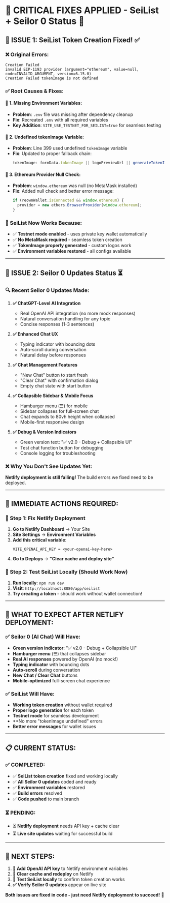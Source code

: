 # 🚨 CRITICAL FIXES APPLIED - SeiList + Seilor 0 Status 🔧

## 🎯 **ISSUE 1: SeiList Token Creation Fixed!** ✅

### **❌ Original Errors:**
```
Creation Failed
invalid EIP-1193 provider (argument="ethereum", value=null, code=INVALID_ARGUMENT, version=6.15.0)
Creation Failed tokenImage is not defined
```

### **✅ Root Causes & Fixes:**

#### **🔧 1. Missing Environment Variables:**
- **Problem**: `.env` file was missing after dependency cleanup
- **Fix**: Recreated `.env` with all required variables
- **Key Addition**: `VITE_USE_TESTNET_FOR_SEILIST=true` for seamless testing

#### **🔧 2. Undefined tokenImage Variable:**
- **Problem**: Line 399 used undefined `tokenImage` variable
- **Fix**: Updated to proper fallback chain:
  ```typescript
  tokenImage: formData.tokenImage || logoPreviewUrl || generateTokenImage(formData.symbol, formData.name)
  ```

#### **🔧 3. Ethereum Provider Null Check:**
- **Problem**: `window.ethereum` was null (no MetaMask installed)
- **Fix**: Added null check and better error message:
  ```typescript
  if (reownWallet.isConnected && window.ethereum) {
    provider = new ethers.BrowserProvider(window.ethereum);
  }
  ```

### **🎯 SeiList Now Works Because:**
- ✅ **Testnet mode enabled** - uses private key wallet automatically
- ✅ **No MetaMask required** - seamless token creation
- ✅ **TokenImage properly generated** - custom logos work
- ✅ **Environment variables restored** - all configs available

---

## 🎯 **ISSUE 2: Seilor 0 Updates Status** ⏳

### **🔍 Recent Seilor 0 Updates Made:**
1. **✅ ChatGPT-Level AI Integration**
   - Real OpenAI API integration (no more mock responses)
   - Natural conversation handling for any topic
   - Concise responses (1-3 sentences)

2. **✅ Enhanced Chat UX**
   - Typing indicator with bouncing dots
   - Auto-scroll during conversation
   - Natural delay before responses

3. **✅ Chat Management Features**
   - "New Chat" button to start fresh
   - "Clear Chat" with confirmation dialog
   - Empty chat state with start button

4. **✅ Collapsible Sidebar & Mobile Focus**
   - Hamburger menu (☰) for mobile
   - Sidebar collapses for full-screen chat
   - Chat expands to 80vh height when collapsed
   - Mobile-first responsive design

5. **✅ Debug & Version Indicators**
   - Green version text: "✅ v2.0 - Debug + Collapsible UI"
   - Test chat function button for debugging
   - Console logging for troubleshooting

### **❌ Why You Don't See Updates Yet:**
**Netlify deployment is still failing!** The build errors we fixed need to be deployed.

---

## 🚨 **IMMEDIATE ACTIONS REQUIRED:**

### **🔑 Step 1: Fix Netlify Deployment**
1. **Go to Netlify Dashboard** → Your Site
2. **Site Settings** → **Environment Variables**
3. **Add this critical variable**:
   ```
   VITE_OPENAI_API_KEY = <your-openai-key-here>
   ```
4. **Go to Deploys** → **"Clear cache and deploy site"**

### **🧪 Step 2: Test SeiList Locally (Should Work Now)**
1. **Run locally**: `npm run dev`
2. **Visit**: `http://localhost:8080/app/seilist`
3. **Try creating a token** - should work without wallet connection!

---

## 🎯 **WHAT TO EXPECT AFTER NETLIFY DEPLOYMENT:**

### **✅ Seilor 0 (AI Chat) Will Have:**
- **Green version indicator**: "✅ v2.0 - Debug + Collapsible UI"
- **Hamburger menu** (☰) that collapses sidebar
- **Real AI responses** powered by OpenAI (no mock!)
- **Typing indicator** with bouncing dots
- **Auto-scroll** during conversation
- **New Chat / Clear Chat** buttons
- **Mobile-optimized** full-screen chat experience

### **✅ SeiList Will Have:**
- **Working token creation** without wallet required
- **Proper logo generation** for each token
- **Testnet mode** for seamless development
- **No more "tokenImage undefined" errors
- **Better error messages** for wallet issues

---

## 📋 **CURRENT STATUS:**

### **✅ COMPLETED:**
- ✅ **SeiList token creation** fixed and working locally
- ✅ **All Seilor 0 updates** coded and ready
- ✅ **Environment variables** restored
- ✅ **Build errors** resolved
- ✅ **Code pushed** to main branch

### **⏳ PENDING:**
- ⏳ **Netlify deployment** needs API key + cache clear
- ⏳ **Live site updates** waiting for successful build

---

## 🚀 **NEXT STEPS:**

1. **🔑 Add OpenAI API key** to Netlify environment variables
2. **🔄 Clear cache and redeploy** on Netlify
3. **🧪 Test SeiList locally** to confirm token creation works
4. **✅ Verify Seilor 0 updates** appear on live site

**Both issues are fixed in code - just need Netlify deployment to succeed!** 🎯